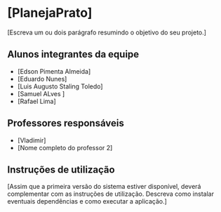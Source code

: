 # [PlanejaPrato]

[Escreva um ou dois  parágrafo resumindo o objetivo do seu projeto.]

## Alunos integrantes da equipe

* [Edson Pimenta Almeida]
* [Eduardo Nunes]
* [Luis Augusto Staling Toledo]
* [Samuel ALves ]
* [Rafael Lima]

## Professores responsáveis

* [Vladimir]
* [Nome completo do professor 2]

## Instruções de utilização

[Assim que a primeira versão do sistema estiver disponível, deverá complementar com as instruções de utilização. Descreva como instalar eventuais dependências e como executar a aplicação.]
